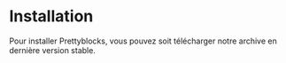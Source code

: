 # Installation

Pour installer Prettyblocks, vous pouvez soit télécharger notre archive en dernière version stable. 
